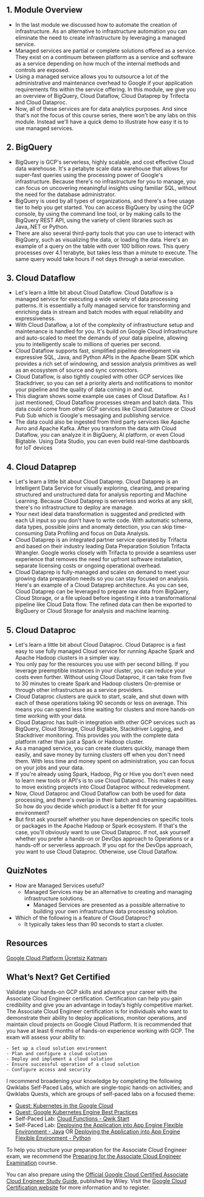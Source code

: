 ## 1. Module Overview

* In the last module we discussed how to automate the creation of infrastructure. As an alternative to infrastructure automation you can eliminate the need to create infrastructure by leveraging a managed service. 
* Managed services are partial or complete solutions offered as a service. They exist on a continuum between platform as a service and software as a service depending on how much of the internal methods and controls are exposed.
* Using a managed service allows you to outsource a lot of the administrative and maintenance overhead to Google if your application requirements fits within the service offering. In this module, we give you an overview of BigQuery, Cloud Dataflow, Cloud Dataprep by Trifecta and Cloud Dataproc.
* Now, all of these services are for data analytics purposes. And since that's not the focus of this course series, there won't be any labs on this module. Instead we'll have a quick demo to illustrate how easy it is to use managed services.

## 2. BigQuery

* BigQuery is GCP's serverless, highly scalable, and cost effective Cloud data warehouse. It's a petabyte scale data warehouse that allows for super-fast queries using the processing power of Google's infrastructure. Because there's no infrastructure for you to manage, you can focus on uncovering meaningful insights using familiar SQL, without the need for the database administrator. 
* BigQuery is used by all types of organizations, and there's a free usage tier to help you get started. You can access BigQuery by using the GCP console, by using the command line tool, or by making calls to the BigQuery REST API, using the variety of client libraries such as Java,.NET or Python.
* There are also several third-party tools that you can use to interact with BigQuery, such as visualizing the data, or loading the data. Here's an example of a query on the table with over 100 billion rows. This query processes over 4.1 terabyte, but takes less than a minute to execute. The same query would take hours if not days through a serial execution.

## 3. Cloud Dataflow

* Let's learn a little bit about Cloud Dataflow. Cloud Dataflow is a managed service for executing a wide variety of data processing patterns. It is essentially a fully managed service for transforming and enriching data in stream and batch modes with equal reliability and expressiveness.
* With Cloud Dataflow, a lot of the complexity of infrastructure setup and maintenance is handled for you. It's build on Google Cloud Infrastructure and auto-scaled to meet the demands of your data pipeline, allowing you to intelligently scale to millions of queries per second.
* Cloud Dataflow supports fast, simplified pipeline development via expressive SQL, Java, and Python APIs in the Apache Beam SDK which provides a rich set of windowing, and session analysis primitives as well as an ecosystem of source and sync connectors.
* Cloud Dataflow, is also tightly coupled with other GCP services like Stackdriver, so you can set a priority alerts and notifications to monitor your pipeline and the quality of data coming in and out. 
* This diagram shows some example use cases of Cloud Dataflow. As I just mentioned, Cloud Dataflow processes stream and batch data. This data could come from other GCP services like Cloud Datastore or Cloud Pub Sub which is Google's messaging and publishing service.
* The data could also be ingested from third party services like Apache Avro and Apache Kafka. After you transform the data with Cloud Dataflow, you can analyze it in BigQuery, AI platform, or even Cloud Bigtable. Using Data Studio, you can even build real-time dashboards for IoT devices

## 4. Cloud Dataprep

* Let's learn a little bit about Cloud Dataprep. Cloud Dataprep is an Intelligent Data Service for visually exploring, cleaning, and preparing structured and unstructured data for analysis reporting and Machine Learning. Because Cloud Dataprep is serverless and works at any skill, there's no infrastructure to deploy are manage.
* Your next ideal data transformation is suggested and predicted with each UI input so you don't have to write code. With automatic schema, data types, possible joins and anomaly detection, you can skip time-consuming Data Profiling and focus on Data Analysis.
* Cloud Dataprep is an integrated partner service operated by Trifacta and based on their industry leading Data Preparation Solution Trifacta Wrangler. Google works closely with Trifacta to provide a seamless user experience that removes the need for upfront software installation, separate licensing costs or ongoing operational overhead.
* Cloud Dataprep is fully-managed and scales on demand to meet your growing data preparation needs so you can stay focused on analysis. Here's an example of a Cloud Dataprep architecture. As you can see, Cloud Dataprep can be leveraged to prepare raw data from BigQuery, Cloud Storage, or a file upload before ingesting it into a transformational pipeline like Cloud Data flow. The refined data can then be exported to BigQuery or Cloud Storage for analysis and machine learning.

## 5. Cloud Dataproc

* Let's learn a little bit about Cloud Dataproc. Cloud Dataproc is a fast easy to use fully managed Cloud service for running Apache Spark and Apache Hadoop clusters in a simpler way.
* You only pay for the resources you use with per second billing. If you leverage preemptible instances in your cluster, you can reduce your costs even further. Without using Cloud Dataproc, it can take from five to 30 minutes to create Spark and Hadoop clusters On-premise or through other infrastructure as a service providers.
* Cloud Dataproc clusters are quick to start, scale, and shut down with each of these operations taking 90 seconds or less on average. This means you can spend less time waiting for clusters and more hands-on time working with your data.
* Cloud Dataproc has built-in integration with other GCP services such as BigQuery, Cloud Storage, Cloud Bigtable, Stackdriver Logging, and Stackdriver monitoring. This provides you with the complete data platform rather than just a Spark or Hadoop cluster.
* As a managed service, you can create clusters quickly, manage them easily, and save money by turning clusters off when you don't need them. With less time and money spent on administration, you can focus on your jobs and your data.
* If you're already using Spark, Hadoop, Pig or Hive you don't even need to learn new tools or API's is to use Cloud Dataproc. This makes it easy to move existing projects into Cloud Dataproc without redevelopment.
* Now, Cloud Dataproc and Cloud Dataflow can both be used for data processing, and there's overlap in their batch and streaming capabilities. So how do you decide which product is a better fit for your environment?
* But first ask yourself whether you have dependencies on specific tools or packages in the Apache Hadoop or Spark ecosystem. If that's the case, you'll obviously want to use Cloud Dataproc. If not, ask yourself whether you prefer a hands-on or DevOps approach to Operations or a hands-off or serverless approach. If you opt for the DevOps approach, you want to use Cloud Dataproc. Otherwise, use Cloud Dataflow.

## QuizNotes

* How are Managed Services useful?
	* Managed Services may be an alternative to creating and managing infrastructure solutions.
		* Managed Services are presented as a possible alternative to building your own infrastructure data processing solution.
* Which of the following is a feature of Cloud Dataproc?
	* It typically takes less than 90 seconds to start a cluster.

## Resources

[Google Cloud Platform Ücretsiz Katmanı](https://cloud.google.com/free/)


## What’s Next? Get Certified

Validate your hands-on GCP skills and advance your career with the Associate Cloud Engineer certification. Certification can help you gain credibility and give you an advantage in today’s highly competitive market. The Associate Cloud Engineer certification is for individuals who want to demonstrate their ability to deploy applications, monitor operations, and maintain cloud projects on Google Cloud Platform. It is recommended that you have at least 6 months of hands-on experience working with GCP. The exam will assess your ability to:

	- Set up a cloud solution environment
	- Plan and configure a cloud solution
	- Deploy and implement a cloud solution
	- Ensure successful operation of a cloud solution
	- Configure access and security

I recommend broadening your knowledge by completing the following Qwiklabs Self-Paced Labs, which are single-topic hands-on activities; and Qwiklabs Quests, which are groups of self-paced labs on a focused theme:

 - [Quest: Kubernetes in the Google Cloud](https://google.qwiklabs.com/quests/29)
 - [Quest: Google Kubernetes Engine Best Practices](https://google.qwiklabs.com/quests/63)
 - Self-Paced Lab: [Cloud Functions - Qwik Start](https://google.qwiklabs.com/focuses/1763?catalog_rank=%7B%22rank%22%3A1%2C%22num_filters%22%3A0%2C%22has_search%22%3Atrue%7D&parent=catalog&search_id=3434733)
 - Self-Paced Lab: [Deploying the Application into App Engine Flexible Environment - Java](https://google.qwiklabs.com/focuses/1060?catalog_rank=%7B%22rank%22%3A1%2C%22num_filters%22%3A0%2C%22has_search%22%3Atrue%7D&parent=catalog&search_id=3434791) OR [Deploying the Application into App Engine Flexible Environment - Python](https://google.qwiklabs.com/)

To help you structure your preparation for the Associate Cloud Engineer exam, we recommend the [Preparing for the Associate Cloud Engineer Examination](https://google.qwiklabs.com/courses/903) course.

You can also prepare using the [Official Google Cloud Certified Associate Cloud Engineer Study Guide](https://www.wiley.com/en-us/Official+Google+Cloud+Certified+Associate+Cloud+Engineer+Study+Guide-p-9781119564416), published by Wiley. Visit the [Google Cloud Certification website](https://cloud.google.com/certification/cloud-engineer?utm_source=coursera&utm_medium=email&utm_campaign=spec_congrats) for more information and to register.
